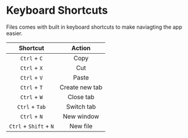 
# Keyboard Shortcuts

Files comes with built in keyboard shortcuts to make naviagting the app easier.

| Shortcut | Action |
| :---: | :---: |
| `Ctrl` + `C` | Copy |
| `Ctrl` + `X` | Cut |
| `Ctrl` + `V` | Paste |
| `Ctrl` + `T` | Create new tab |
| `Ctrl` + `W` | Close tab |
| `Ctrl` + `Tab` | Switch tab |
| `Ctrl` + `N` | New window |
| `Ctrl` + `Shift` + `N` | New file |
